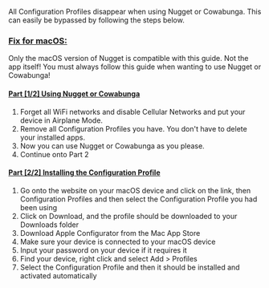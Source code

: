 All Configuration Profiles disappear when using Nugget or Cowabunga. This can easily be bypassed by following the steps below.

### [Fix for macOS:](whysoooofurious.netlify.app)
Only the macOS version of Nugget is compatible with this guide. Not the app itself! You must always follow this guide when wanting to use Nugget or Cowabunga!

#### [Part [1/2] Using Nugget or Cowabunga](whysoooofurious.netlify.app)
1. Forget all WiFi networks and disable Cellular Networks and put your device in Airplane Mode.
2. Remove all Configuration Profiles you have. You don't have to delete your installed apps.
3. Now you can use Nugget or Cowabunga as you please.
4. Continue onto Part 2


#### [Part [2/2] Installing the Configuration Profile](whysoooofurious.netlify.app)
1. Go onto the website on your macOS device and click on the link, then Configuration Profiles and then select the Configuration Profile you had been using
2. Click on Download, and the profile should be downloaded to your Downloads folder
6. Download Apple Configurator from the Mac App Store
7. Make sure your device is connected to your macOS device
8. Input your password on your device if it requires it
9. Find your device, right click and select Add > Profiles
10. Select the Configuration Profile and then it should be installed and activated automatically

